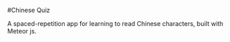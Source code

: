 #Chinese Quiz

A spaced-repetition app for learning to read Chinese characters, built with Meteor js.